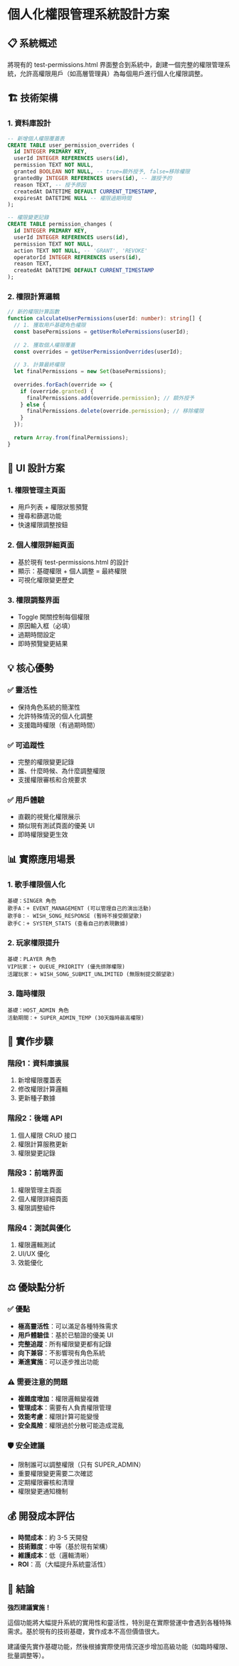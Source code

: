 # 個人化權限管理系統設計方案

## 📋 系統概述

將現有的 test-permissions.html 界面整合到系統中，創建一個完整的權限管理系統，允許高權限用戶（如高層管理員）為每個用戶進行個人化權限調整。

## 🏗️ 技術架構

### 1. 資料庫設計
```sql
-- 新增個人權限覆蓋表
CREATE TABLE user_permission_overrides (
  id INTEGER PRIMARY KEY,
  userId INTEGER REFERENCES users(id),
  permission TEXT NOT NULL,
  granted BOOLEAN NOT NULL, -- true=額外授予, false=移除權限
  grantedBy INTEGER REFERENCES users(id), -- 誰授予的
  reason TEXT, -- 授予原因
  createdAt DATETIME DEFAULT CURRENT_TIMESTAMP,
  expiresAt DATETIME NULL -- 權限過期時間
);

-- 權限變更記錄
CREATE TABLE permission_changes (
  id INTEGER PRIMARY KEY,
  userId INTEGER REFERENCES users(id),
  permission TEXT NOT NULL,
  action TEXT NOT NULL, -- 'GRANT', 'REVOKE'
  operatorId INTEGER REFERENCES users(id),
  reason TEXT,
  createdAt DATETIME DEFAULT CURRENT_TIMESTAMP
);
```

### 2. 權限計算邏輯
```typescript
// 新的權限計算函數
function calculateUserPermissions(userId: number): string[] {
  // 1. 獲取用戶基礎角色權限
  const basePermissions = getUserRolePermissions(userId);
  
  // 2. 獲取個人權限覆蓋
  const overrides = getUserPermissionOverrides(userId);
  
  // 3. 計算最終權限
  let finalPermissions = new Set(basePermissions);
  
  overrides.forEach(override => {
    if (override.granted) {
      finalPermissions.add(override.permission); // 額外授予
    } else {
      finalPermissions.delete(override.permission); // 移除權限
    }
  });
  
  return Array.from(finalPermissions);
}
```

## 🎨 UI 設計方案

### 1. 權限管理主頁面
- 用戶列表 + 權限狀態預覽
- 搜尋和篩選功能
- 快速權限調整按鈕

### 2. 個人權限詳細頁面
- 基於現有 test-permissions.html 的設計
- 顯示：基礎權限 + 個人調整 = 最終權限
- 可視化權限變更歷史

### 3. 權限調整界面
- Toggle 開關控制每個權限
- 原因輸入框（必填）
- 過期時間設定
- 即時預覽變更結果

## 💡 核心優勢

### ✅ **靈活性**
- 保持角色系統的簡潔性
- 允許特殊情況的個人化調整
- 支援臨時權限（有過期時間）

### ✅ **可追蹤性**
- 完整的權限變更記錄
- 誰、什麼時候、為什麼調整權限
- 支援權限審核和合規要求

### ✅ **用戶體驗**
- 直觀的視覺化權限展示
- 類似現有測試頁面的優美 UI
- 即時權限變更生效

## 📊 實際應用場景

### 1. 歌手權限個人化
```
基礎：SINGER 角色
歌手A：+ EVENT_MANAGEMENT (可以管理自己的演出活動)
歌手B：- WISH_SONG_RESPONSE (暫時不接受願望歌)
歌手C：+ SYSTEM_STATS (查看自己的表現數據)
```

### 2. 玩家權限提升
```
基礎：PLAYER 角色
VIP玩家：+ QUEUE_PRIORITY (優先排隊權限)
活躍玩家：+ WISH_SONG_SUBMIT_UNLIMITED (無限制提交願望歌)
```

### 3. 臨時權限
```
基礎：HOST_ADMIN 角色
活動期間：+ SUPER_ADMIN_TEMP (30天臨時最高權限)
```

## 🔧 實作步驟

### 階段1：資料庫擴展
1. 新增權限覆蓋表
2. 修改權限計算邏輯
3. 更新種子數據

### 階段2：後端 API
1. 個人權限 CRUD 接口
2. 權限計算服務更新
3. 權限變更記錄

### 階段3：前端界面
1. 權限管理主頁面
2. 個人權限詳細頁面
3. 權限調整組件

### 階段4：測試與優化
1. 權限邏輯測試
2. UI/UX 優化
3. 效能優化

## ⚖️ 優缺點分析

### ✅ 優點
- **極高靈活性**：可以滿足各種特殊需求
- **用戶體驗佳**：基於已驗證的優美 UI
- **完整追蹤**：所有權限變更都有記錄
- **向下兼容**：不影響現有角色系統
- **漸進實施**：可以逐步推出功能

### ⚠️ 需要注意的問題
- **複雜度增加**：權限邏輯變複雜
- **管理成本**：需要有人負責權限管理
- **效能考慮**：權限計算可能變慢
- **安全風險**：權限過於分散可能造成混亂

### 🛡️ 安全建議
- 限制誰可以調整權限（只有 SUPER_ADMIN）
- 重要權限變更需要二次確認
- 定期權限審核和清理
- 權限變更通知機制

## 💰 開發成本評估

- **時間成本**：約 3-5 天開發
- **技術難度**：中等（基於現有架構）
- **維護成本**：低（邏輯清晰）
- **ROI**：高（大幅提升系統靈活性）

## 🎯 結論

**強烈建議實施！** 

這個功能將大幅提升系統的實用性和靈活性，特別是在實際營運中會遇到各種特殊需求。基於現有的技術基礎，實作成本不高但價值很大。

建議優先實作基礎功能，然後根據實際使用情況逐步增加高級功能（如臨時權限、批量調整等）。